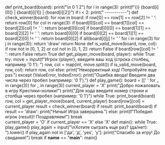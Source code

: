 def print_board(board):
    print("\n   0   1   2")
    for i in range(3):
        print(f"{i}  {board[i][0]} | {board[i][1]} | {board[i][2]}")
        if i < 2:
            print("  -----------")
def check_winner(board):
    for row in board:
        if row[0] == row[1] == row[2] != ' ':
            return row[0]
    for col in range(3):
        if board[0][col] == board[1][col] == board[2][col] != ' ':
            return board[0][col]
    if board[0][0] == board[1][1] == board[2][2] != ' ':
        return board[0][0]
    if board[0][2] == board[1][1] == board[2][0] != ' ':
        return board[0][2]
    if all(board[i][j] != ' ' for i in range(3) for j in range(3)):
        return 'draw'
    return None
def is_valid_move(board, row, col):
    if row not in [0, 1, 2] or col not in [0, 1, 2]:
        return False
    if board[row][col] != ' ':
        return False
    return True
def get_player_move(board, player):
    while True:
        try:
            move = input(f"Игрок {player}, введите ваш ход (строка столбец, например '0 1'): ")
            row, col = map(int, move.split())
            if is_valid_move(board, row, col):
                return row, col
            else:
                print("Некорректный ход! Попробуйте еще раз.")
        except (ValueError, IndexError):
            print("Ошибка ввода! Введите два числа через пробел (например: '0 1').")
def play_game():
        board = [[' ' for _ in range(3)] for _ in range(3)]
    current_player = 'X'
    print("Добро пожаловать в игру Крестики-нолики!")
    print("Для хода введите номер строки и столбца через пробел (например: '0 1')")
    while True:
            print_board(board)
            row, col = get_player_move(board, current_player)
            board[row][col] = current_player
            result = check_winner(board)
        if result:
            print_board(board)
            if result == 'draw':
                print("Ничья! Игра завершена.")
            else:
                print(f"Победил игрок {result}! Поздравляем!")
            break                
        current_player = 'O' if current_player == 'X' else 'X'
def main():
    while True:
        play_game()
        play_again = input("\nХотите сыграть еще раз? (да/нет): ").lower()
        if play_again not in ['да', 'д', 'yes', 'y']:
            print("Спасибо за игру! До свидания!")
            break
if __name__ == "__main__":
    main()
